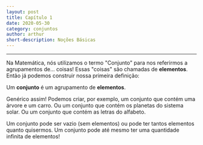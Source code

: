 ```yaml
---
layout: post
title: Capítulo 1
date: 2020-05-30
category: conjuntos
author: arthur
short-description: Noções Básicas
---
```


-----
Na Matemática, nós utilizamos o termo "Conjunto" para nos referirmos a
agrupamentos de... coisas! Essas "coisas" são chamadas de **elementos**. Então
já podemos construir nossa primeira definição:

Um **conjunto** é um agrupamento de **elementos**.

Genérico assim! Podemos criar, por exemplo, um conjunto que contém uma árvore
e um carro. Ou um conjunto que contém os planetas do sistema solar. Ou um
conjunto que contém as letras do alfabeto.

Um conjunto pode ser vazio (sem elementos) ou pode ter tantos elementos quanto
quisermos. Um conjunto pode até mesmo ter uma quantidade infinita de elementos!
